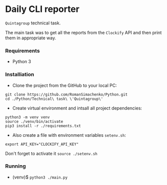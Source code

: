 # Daily CLI reporter

`Quintagroup` technical task. 

The main task was to get all the reports from the `Clockify` API and then print them in appropriate way.

### Requirements

- Python 3

### Installiation

- Clone the project from the GitHub to your local PC:

```shell
git clone https://github.com/RomanSimachenko/Python.git
cd ./Python/Technical\ task\ \'Quintagroup\'
```

- Create virtual environment and intsall all project dependencies:

```shell
python3 -m venv venv
source ./venv/bin/activate
pip3 install -r ./requirements.txt
```

- Also create a file with environment variables `setenv.sh`:

```shell
export API_KEY="CLOCKIFY_API_KEY"
```

Don't forget to activate it `source ./setenv.sh`

### Running

- (venv)$ `python3 ./main.py`
